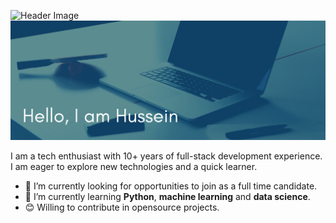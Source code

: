 ![Header Image](https://user-images.githubusercontent.com/127227/90045833-9c640c00-dc9d-11ea-8e8e-0d06fbdaebfb.png)
![Header Image](https://raw.githubusercontent.com/husainshabbir/husainshabbir/master/banner.png)



I am a tech enthusiast with 10+ years of full-stack development experience. I am eager to explore new technologies and a quick learner. 

- 🔭 I’m currently looking for opportunities to join as a full time candidate.
- 🌱 I’m currently learning **Python**, **machine learning** and **data science**.
- 😊 Willing to contribute in opensource projects.

